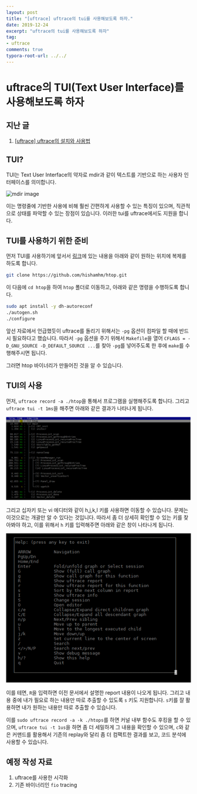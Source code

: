 ```yaml
---
layout: post
title: "[uftrace] uftrace의 tui를 사용해보도록 하자."
date: 2019-12-24
excerpt: "uftrace의 tui를 사용해보도록 하자"
tag:
- uftrace
comments: true
typora-root-url: ../../
---
```


# uftrace의 TUI(Text User Interface)를 사용해보도록 하자

## 지난 글

1. [[uftrace] uftrace의 설치와 사용법](https://blackinkgj.github.io/uftrace-installation/)

## TUI?

TUI는 Text User Interface의 약자로 mdir과 같이 텍스트를 기반으로 하는 사용자 인터페이스를 의미합니다.

![mdir image](https://macsplex.com/files/attach/images/11642/449/028/7f5e7718c16c67892e966c7c75f60cde.png)

이는 명령줄에 기반한 사용에 비해 훨씬 간편하게 사용할 수 있는 특징이 있으며, 직관적으로 상태를 파악할 수 있는 장점이 있습니다. 이러한 tui를 uftrace에서도 지원을 합니다.

## TUI를 사용하기 위한 준비

먼저 TUI를 사용하기에 앞서서 [링크](https://github.com/hishamhm/htop)에 있는 내용을 아래와 같이 원하는 위치에 복제를 하도록 합니다.

```bash
git clone https://github.com/hishamhm/htop.git
```

이 다음에 `cd htop`을 하여 `htop` 폴더로 이동하고, 아래와 같은 명령을 수행하도록 합니다.

```bash
sudo apt install -y dh-autoreconf
./autogen.sh
./configure
```

앞선 자료에서 언급했듯이 uftrace를 돌리기 위해서는 `-pg` 옵션이 컴파일 할 때에 반드시 필요하다고 했습니다. 따라서 `-pg` 옵션을 주기 위해서 `Makefile`을 열어 `CFLAGS = -D_GNU_SOURCE -D_DEFAULT_SOURCE ...`를 찾아 `-pg`를 넣어주도록 한 후에 `make`를 수행해주시면 됩니다.

그러면 htop 바이너리가 만들어진 것을 알 수 있습니다.

## TUI의 사용

먼저, `uftrace record -a ./htop`을 통해서 프로그램을 실행해주도록 합니다. 그리고 `uftrace tui -t 1ms`을 해주면 아래와 같은 결과가 나타나게 됩니다.

![image-20191224115121829](/assets/img/res/2019-uftrace/tui-1.png)

그리고 십자키 또는 vi 에디터와 같이 h,j,k,l 키를 사용하면 이동할 수 있습니다. 문제는 이것으로는 개괄만 알 수 있다는 것입니다. 따라서 좀 더 상세히 확인할 수 있는 키를 찾아봐야 하고, 이를 위해서 `h` 키를 입력해주면 아래와 같은 창이 나타나게 됩니다.

![image-20191224115437435](/assets/img/res/2019-uftrace/tui-2.png)

이를 테면, `R`을 입력하면 이전 문서에서 설명한 report 내용이 나오게 됩니다. 그리고 내용 중에 내가 필요로 하는 내용만 따로 추출할 수 있도록 `s` 키도 지원합니다. `s`키를 잘 활용하면 내가 원하는 내용만 따로 추출할 수 있습니다.

이를 `sudo uftrace record -a -k ./htops`를 하면 커널 내부 함수도 후킹을 할 수 있으며, `uftrace tui -t 1us`을 하면 좀 더 세밀하게 그 내용을 확인할 수 있으며, `c`와 같은 커맨드를 활용해서 기존의 replay와 달리 좀 더 컴팩트한 결과를 보고, 코드 분석에 사용할 수 있습니다.

## 예정 작성 자료

1. uftrace를 사용한 시각화
2. 기존 바이너리인 `fio` tracing